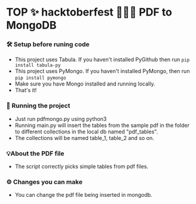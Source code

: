 # TOP ✨ hacktoberfest 👨🏻‍💻 PDF to MongoDB

### 🛠 Setup before runing code
  - This project uses Tabula. If you haven't installed PyGithub then run ```pip install tabula-py```
  - This project uses PyMongo. If you haven't installed PyMongo, then run ```pip install pymongo```
  - Make sure you have Mongo installed and running locally.
  - That's it!

### 🏁 Running the project
  - Just run pdfmongo.py using python3
  - Running main.py will insert the tables from the sample pdf in the folder to different collections in the local db named "pdf_tables".
  - The collections will be named table_1, table_2 and so on.

### 💡About the PDF file
  - The script correctly picks simple tables from pdf files.

### ⚙️ Changes you can make
  - You can change the pdf file being inserted in mongodb.
